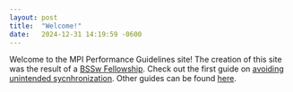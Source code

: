 ```yaml
---
layout: post
title:  "Welcome!"
date:   2024-12-31 14:19:59 -0600
---
```


Welcome to the MPI Performance Guidelines site! The creation of this site was the result of a [BSSw Fellowship][bssw-fellow]. Check out the first guide on [avoiding unintended sycnhronization][unintended-sync]. Other guides can be found [here][guides].

[bssw-fellow]: https://bssw.io/pages/bssw-fellowship-program
[unintended-sync]: /unintended-sync
[guides]: /guides

